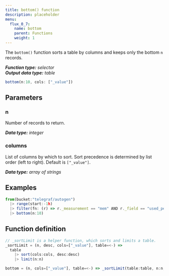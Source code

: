 ```yaml
---
title: bottom() function
description: placeholder
menu:
  flux_0_7:
    name: bottom
    parent: Functions
    weight: 1
---
```


The `bottom()` function sorts a table by columns and keeps only the bottom `n` records.

_**Function type:** selector_  
_**Output data type:** table_

```js
bottom(n:10, cols: ["_value"])
```

## Parameters

### n
Number of records to return.

_**Data type:** integer_

### columns
List of columns by which to sort.
Sort precedence is determined by list order (left to right).
Default is `["_value"]`.

_**Data type:** array of strings_

## Examples
```js
from(bucket:"telegraf/autogen")
  |> range(start:-1h)
  |> filter(fn: (r) => r._measurement == "mem" AND r._field == "used_percent")
  |> bottom(n:10)
```

## Function definition
```js
// _sortLimit is a helper function, which sorts and limits a table.
_sortLimit = (n, desc, cols=["_value"], table=<-) =>
  table
    |> sort(cols:cols, desc:desc)
    |> limit(n:n)

bottom = (n, cols=["_value"], table=<-) => _sortLimit(table:table, n:n, cols:cols, desc:false)
```
